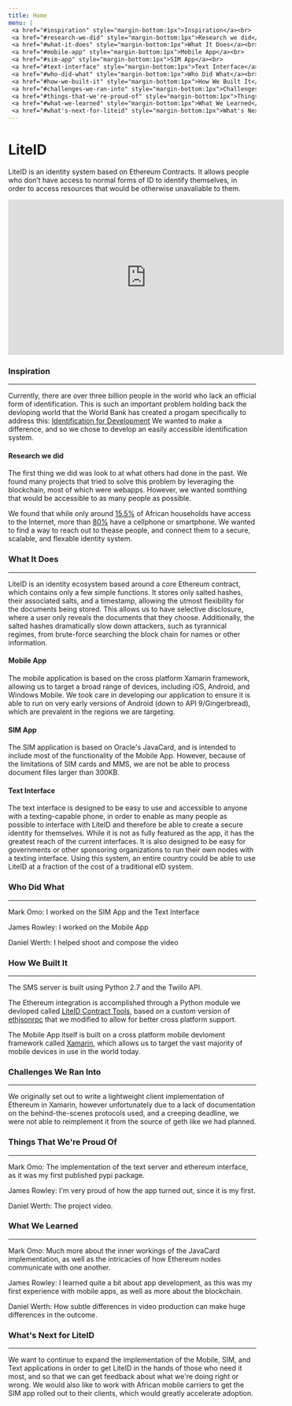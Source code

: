 ```yaml
---
title: Home
menu: |
 <a href="#inspiration" style="margin-bottom:1px">Inspiration</a><br>
 <a href="#research-we-did" style="margin-bottom:1px">Research we did</a><br>
 <a href="#what-it-does" style="margin-bottom:1px">What It Does</a><br>
 <a href="#mobile-app" style="margin-bottom:1px">Mobile App</a><br>
 <a href="#sim-app" style="margin-bottom:1px">SIM App</a><br>
 <a href="#text-interface" style="margin-bottom:1px">Text Interface</a><br>
 <a href="#who-did-what" style="margin-bottom:1px">Who Did What</a><br>
 <a href="#how-we-built-it" style="margin-bottom:1px">How We Built It</a><br>
 <a href="#challenges-we-ran-into" style="margin-bottom:1px">Challenges We Ran Into</a><br>
 <a href="#things-that-we're-proud-of" style="margin-bottom:1px">Things That We're Proud Of</a><br>
 <a href="#what-we-learned" style="margin-bottom:1px">What We Learned</a><br>
 <a href="#what's-next-for-liteid" style="margin-bottom:1px">What's Next for LiteID</a><br>
---
```




# LiteID

LiteID is an identity system based on Ethereum Contracts. It allows people who don’t 
have access to normal forms of ID to identify themselves, in order to access resources 
that would be otherwise unavaliable to them.

<iframe width="560" height="315" src="https://www.youtube.com/embed/uBBDMqZKagY" frameborder="0" allowfullscreen></iframe>

<br>

### Inspiration
---
Currently, there are over three billion people in the world who lack an official form of identification.
This is such an important problem holding back the devloping world that the World Bank has created a progam
specifically to address this: [Identification for Development](http://www.worldbank.org/en/programs/id4d)
We wanted to make a difference, and so we chose to develop an easily accessible identification system.

#### Research we did
The first thing we did was look to at what others had done in the past. We found many projects that tried to
solve this problem by leveraging the blockchain, most of which were webapps. However, we wanted somthing that
would be accessible to as many people as possible.

We found that while only around [15.5%](http://www.itu.int/en/ITU-D/Statistics/Documents/facts/ICTFactsFigures2016.pdf)
of African households have access to the Internet, more than [80%](http://www.pewglobal.org/files/2015/04/Pew-Research-Center-Africa-Cell-Phone-Report-FINAL-April-15-2015.pdf)
have a cellphone or smartphone. We wanted to find a way to reach out to thease people, and connect them to a
secure, scalable, and flexable identity system.

### What It Does
---
LiteID is an identity ecosystem based around a core Ethereum contract, which contains only a few simple
functions. It stores only salted hashes, their associated salts, and a timestamp, allowing the utmost
flexibility for the documents being stored. This allows us to have selective disclosure, where a user only
reveals the documents that they choose. Additionally, the salted hashes dramatically slow down attackers,
such as tyrannical regimes, from brute-force searching the block chain for names or other information.

#### Mobile App
The mobile application is based on the cross platform Xamarin framework, allowing us to target a broad range
of devices, including iOS, Android, and Windows Mobile. We took care in developing our application to ensure
it is able to run on very early versions of Android (down to API 9/Gingerbread), which are prevalent in the
regions we are targeting.

#### SIM App
The SIM application is based on Oracle's JavaCard, and is intended to include most of the functionality
of the Mobile App. However, because of the limitations of SIM cards and MMS, we are not be able to process 
document files larger than 300KB.

#### Text Interface

The text interface is designed to be easy to use and accessible to anyone with a texting-capable phone, in
order to enable as many people as possible to interface with LiteID and therefore be able to create a
secure identity for themselves. While it is not as fully featured as the app, it has the greatest reach of
the current interfaces. It is also designed to be easy for governments or other sponsoring organizations to
run their own nodes with a texting interface. Using this system, an entire country could be able to use
LiteID at a fraction of the cost of a traditional eID system.

### Who Did What
---
Mark Omo: I worked on the SIM App and the Text Interface

James Rowley: I worked on the Mobile App

Daniel Werth: I helped shoot and compose the video

### How We Built It
---
The SMS server is built using Python 2.7 and the Twillo API.

The Ethereum integration is accomplished through a Python module we devloped called [LiteID Contract Tools](https://github.com/LiteID/LiteID-Contract-Tools),
based on a custom version of [ethjsonrpc](https://github.com/LiteID/ethjsonrpc) that we modified to allow
for better cross platform support.

The Mobile App itself is built on a cross platform mobile devloment framework called [Xamarin](https://www.xamarin.com/),
which allows us to target the vast majority of mobile devices in use in the world today. 


### Challenges We Ran Into
---
We originally set out to write a lightweight client implementation of Ethereum in Xamarin, however
unfortunately due to a lack of documentation on the behind-the-scenes protocols used, and a creeping
deadline, we were not able to reimplement it from the source of geth like we had planned.

### Things That We're Proud Of
---
Mark Omo: The implementation of the text server and ethereum interface, as it was my first published pypi package.

James Rowley: I'm very proud of how the app turned out, since it is my first.

Daniel Werth: The project video.

### What We Learned
---
Mark Omo: Much more about the inner workings of the JavaCard implementation, as well as the intricacies of how Ethereum nodes communicate with one another.

James Rowley: I learned quite a bit about app development, as this was my first experience with mobile apps, as well as more about the blockchain.

Daniel Werth: How subtle differences in video production can make huge differences in the outcome.

### What's Next for LiteID
---
We want to continue to expand the implementation of the Mobile, SIM, and Text applications in order to get
LiteID in the hands of those who need it most, and so that we can get feedback about what we're doing
right or wrong. We would also like to work with African mobile carriers to get the SIM app rolled out to
their clients, which would greatly accelerate adoption.
